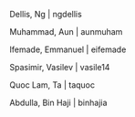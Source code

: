 
Dellis, Ng | ngdellis

Muhammad, Aun | aunmuham

Ifemade, Emmanuel | eifemade

Spasimir, Vasilev | vasile14

Quoc Lam, Ta | taquoc

Abdulla, Bin Haji | binhajia
